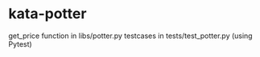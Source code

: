 # kata-potter
get_price function in libs/potter.py
testcases in tests/test_potter.py (using Pytest)
